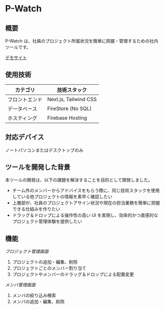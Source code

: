 # P-Watch

## 概要

P-Watch は、社員のプロジェクト所属状況を簡単に把握・管理するための社内ツールです。

[デモサイト](https://project-watch-37eee.firebaseapp.com)

## 使用技術

| カテゴリ       | 技術スタック          |
| -------------- | --------------------- |
| フロントエンド | Next.js, Tailwind CSS |
| データベース   | FireStore (No SQL)    |
| ホスティング   | Firebase Hosting      |

## 対応デバイス

ノートパソコンまたはデスクトップのみ

## ツールを開発した背景

本ツールの開発は、以下の課題を解決することを目的として開発しました。

- チーム外のメンバーからアドバイスをもらう際に、同じ技術スタックを使用している他プロジェクトの情報を素早く確認したい
- 上層部が、社員のプロジェクトアサイン状況や現在の担当業務を簡単に把握できる仕組みを作りたい
- ドラッグ＆ドロップによる操作性の高い UI を実現し、効率的かつ直感的なプロジェクト管理体験を提供したい

## 機能

_プロジェクト管理画面_

1. プロジェクトの追加・編集、削除
1. プロジェクトごとのメンバー割り当て
1. プロジェクトやメンバーのドラッグ＆ドロップによる配置変更

_メンバ管理画面_

1. メンバの絞り込み検索
1. メンバの追加・編集、削除
